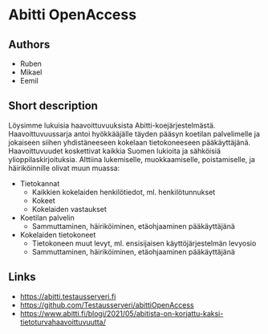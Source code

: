 # Abitti OpenAccess

## Authors
- Ruben
- Mikael
- Eemil

## Short description
Löysimme lukuisia haavoittuvuuksista Abitti-koejärjestelmästä. Haavoittuvuussarja antoi hyökkääjälle täyden pääsyn koetilan palvelimelle ja jokaiseen siihen yhdistäneeseen kokelaan tietokoneeseen pääkäyttäjänä. Haavoittuvuudet koskettivat kaikkia Suomen lukioita ja sähköisiä ylioppilaskirjoituksia. Alttiina lukemiselle, muokkaamiselle, poistamiselle, ja häiriköinnille olivat muun muassa:
- Tietokannat
    - Kaikkien kokelaiden henkilötiedot, ml. henkilötunnukset
    - Kokeet
    - Kokelaiden vastaukset
- Koetilan palvelin
    - Sammuttaminen, häiriköiminen, etäohjaaminen pääkäyttäjänä
- Kokelaiden tietokoneet
    - Tietokoneen muut levyt, ml. ensisijaisen käyttöjärjestelmän levyosio
    - Sammuttaminen, häiriköiminen, etäohjaaminen pääkäyttäjänä

## Links
- https://abitti.testausserveri.fi
- https://github.com/Testausserveri/abittiOpenAccess
- https://www.abitti.fi/blogi/2021/05/abitista-on-korjattu-kaksi-tietoturvahaavoittuvuutta/
